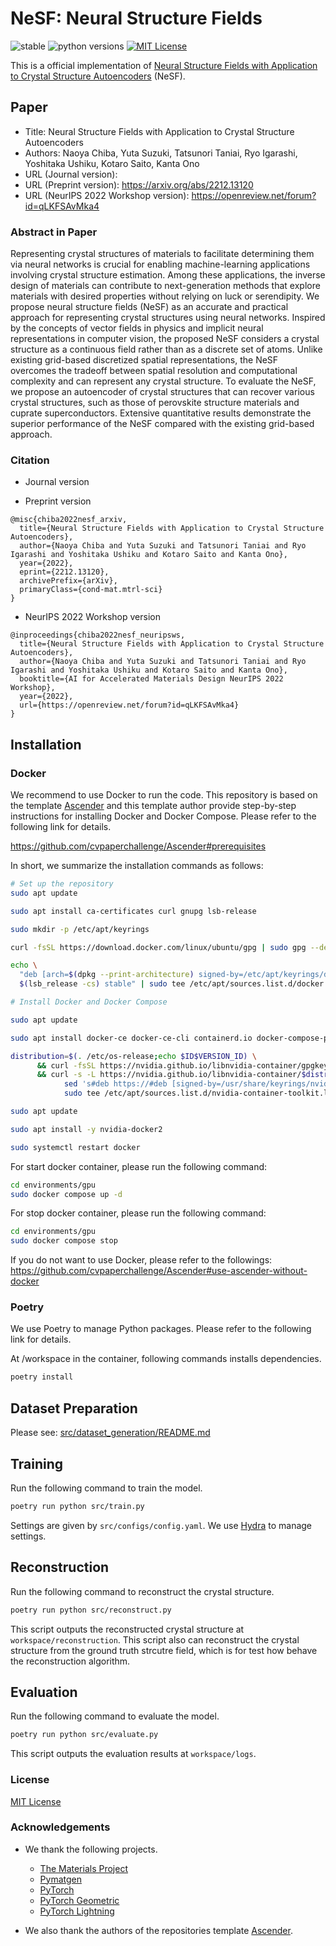 # NeSF: Neural Structure Fields

![stable](https://img.shields.io/badge/stable-v1.0.0-blue)
![python versions](https://img.shields.io/badge/python-3.10-blue)
[![MIT License](https://img.shields.io/github/license/cvpaperchallenge/Ascender?color=green)](LICENSE)

This is a official implementation of [Neural Structure Fields with Application to Crystal Structure Autoencoders](https://arxiv.org/abs/2212.13120) (NeSF).

## Paper

- Title: Neural Structure Fields with Application to Crystal Structure Autoencoders
- Authors: Naoya Chiba, Yuta Suzuki, Tatsunori Taniai, Ryo Igarashi, Yoshitaka Ushiku, Kotaro Saito, Kanta Ono
- URL (Journal version):
- URL (Preprint version): https://arxiv.org/abs/2212.13120
- URL (NeurIPS 2022 Workshop version): https://openreview.net/forum?id=qLKFSAvMka4

### Abstract in Paper

Representing crystal structures of materials to facilitate determining them via neural networks is crucial for enabling machine-learning applications involving crystal structure estimation. Among these applications, the inverse design of materials can contribute to next-generation methods that explore materials with desired properties without relying on luck or serendipity. We propose neural structure fields (NeSF) as an accurate and practical approach for representing crystal structures using neural networks. Inspired by the concepts of vector fields in physics and implicit neural representations in computer vision, the proposed NeSF considers a crystal structure as a continuous field rather than as a discrete set of atoms. Unlike existing grid-based discretized spatial representations, the NeSF overcomes the tradeoff between spatial resolution and computational complexity and can represent any crystal structure. To evaluate the NeSF, we propose an autoencoder of crystal structures that can recover various crystal structures, such as those of perovskite structure materials and cuprate superconductors. Extensive quantitative results demonstrate the superior performance of the NeSF compared with the existing grid-based approach.

### Citation

- Journal version

- Preprint version
```
@misc{chiba2022nesf_arxiv,
  title={Neural Structure Fields with Application to Crystal Structure Autoencoders},
  author={Naoya Chiba and Yuta Suzuki and Tatsunori Taniai and Ryo Igarashi and Yoshitaka Ushiku and Kotaro Saito and Kanta Ono},
  year={2022},
  eprint={2212.13120},
  archivePrefix={arXiv},
  primaryClass={cond-mat.mtrl-sci}
}
```

- NeurIPS 2022 Workshop version
```
@inproceedings{chiba2022nesf_neuripsws,
  title={Neural Structure Fields with Application to Crystal Structure Autoencoders},
  author={Naoya Chiba and Yuta Suzuki and Tatsunori Taniai and Ryo Igarashi and Yoshitaka Ushiku and Kotaro Saito and Kanta Ono},
  booktitle={AI for Accelerated Materials Design NeurIPS 2022 Workshop},
  year={2022},
  url={https://openreview.net/forum?id=qLKFSAvMka4}
}
```

## Installation

### Docker

We recommend to use Docker to run the code. This repository is based on the template [Ascender](https://github.com/cvpaperchallenge/Ascender) and this template author provide step-by-step instructions for installing Docker and Docker Compose. Please refer to the following link for details.

https://github.com/cvpaperchallenge/Ascender#prerequisites

In short, we summarize the installation commands as follows:

```bash
# Set up the repository
sudo apt update

sudo apt install ca-certificates curl gnupg lsb-release

sudo mkdir -p /etc/apt/keyrings

curl -fsSL https://download.docker.com/linux/ubuntu/gpg | sudo gpg --dearmor -o /etc/apt/keyrings/docker.gpg

echo \
  "deb [arch=$(dpkg --print-architecture) signed-by=/etc/apt/keyrings/docker.gpg] https://download.docker.com/linux/ubuntu \
  $(lsb_release -cs) stable" | sudo tee /etc/apt/sources.list.d/docker.list > /dev/null

# Install Docker and Docker Compose

sudo apt update

sudo apt install docker-ce docker-ce-cli containerd.io docker-compose-plugin

distribution=$(. /etc/os-release;echo $ID$VERSION_ID) \
      && curl -fsSL https://nvidia.github.io/libnvidia-container/gpgkey | sudo gpg --dearmor -o /usr/share/keyrings/nvidia-container-toolkit-keyring.gpg \
      && curl -s -L https://nvidia.github.io/libnvidia-container/$distribution/libnvidia-container.list | \
            sed 's#deb https://#deb [signed-by=/usr/share/keyrings/nvidia-container-toolkit-keyring.gpg] https://#g' | \
            sudo tee /etc/apt/sources.list.d/nvidia-container-toolkit.list

sudo apt update

sudo apt install -y nvidia-docker2

sudo systemctl restart docker
```

For start docker container, please run the following command:

```bash
cd environments/gpu
sudo docker compose up -d
```

For stop docker container, please run the following command:

```bash
cd environments/gpu
sudo docker compose stop
```

If you do not want to use Docker, please refer to the followings: https://github.com/cvpaperchallenge/Ascender#use-ascender-without-docker

### Poetry

We use Poetry to manage Python packages. Please refer to the following link for details.

At /workspace in the container, following commands installs dependencies.

```bash
poetry install
``````

## Dataset Preparation

Please see: [src/dataset_generation/README.md](src/dataset_generation/README.md)

## Training

Run the following command to train the model.

```bash
poetry run python src/train.py
```

Settings are given by `src/configs/config.yaml`. We use [Hydra](https://hydra.cc/) to manage settings.

## Reconstruction

Run the following command to reconstruct the crystal structure.

```bash
poetry run python src/reconstruct.py
```

This script outputs the reconstructed crystal structure at `workspace/reconstruction`.
This script also can reconstruct the crystal structure from the ground truth strcutre field, which is for test how behave the reconstruction algorithm.

## Evaluation

Run the following command to evaluate the model.

```bash
poetry run python src/evaluate.py
```

This script outputs the evaluation results at `workspace/logs`.

### License
[MIT License](LICENSE.md)

### Acknowledgements

- We thank the following projects.
  - [The Materials Project](https://next-gen.materialsproject.org/)
  - [Pymatgen](https://pymatgen.org/)
  - [PyTorch](https://pytorch.org/)
  - [PyTorch Geometric](https://pyg.org/)
  - [PyTorch Lightning](https://lightning.ai/)

- We also thank the authors of the repositories template [Ascender](https://github.com/cvpaperchallenge/Ascender).

